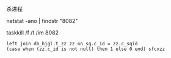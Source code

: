 杀进程

netstat -ano | findstr "8082"

taskkill /f /t /im 8082





```
left join db_hjgl.t_zz zz on sq.c_id = zz.c_sqid
(case when (zz.c_id is not null) then 1 else 0 end) sfcxzz
```

